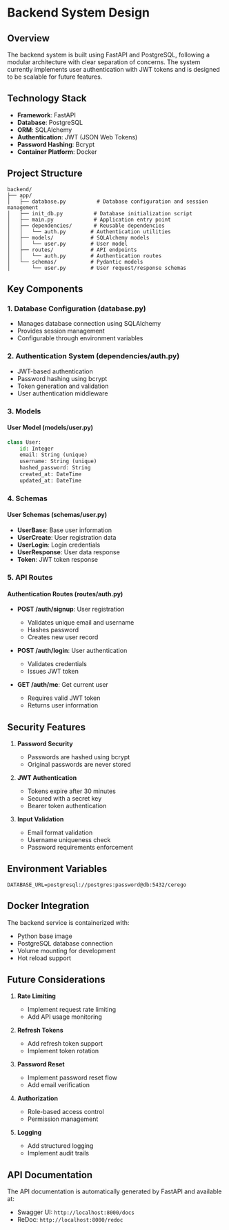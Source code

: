 # **Backend System Design**

## **Overview**
The backend system is built using FastAPI and PostgreSQL, following a modular architecture with clear separation of concerns. The system currently implements user authentication with JWT tokens and is designed to be scalable for future features.

## **Technology Stack**
- **Framework**: FastAPI
- **Database**: PostgreSQL
- **ORM**: SQLAlchemy
- **Authentication**: JWT (JSON Web Tokens)
- **Password Hashing**: Bcrypt
- **Container Platform**: Docker

## **Project Structure**
```
backend/
├── app/
│   ├── database.py          # Database configuration and session management
│   ├── init_db.py          # Database initialization script
│   ├── main.py             # Application entry point
│   ├── dependencies/       # Reusable dependencies
│   │   └── auth.py        # Authentication utilities
│   ├── models/            # SQLAlchemy models
│   │   └── user.py        # User model
│   ├── routes/            # API endpoints
│   │   └── auth.py        # Authentication routes
│   └── schemas/           # Pydantic models
│       └── user.py        # User request/response schemas
```

## **Key Components**

### **1. Database Configuration (database.py)**
- Manages database connection using SQLAlchemy
- Provides session management
- Configurable through environment variables

### **2. Authentication System (dependencies/auth.py)**
- JWT-based authentication
- Password hashing using bcrypt
- Token generation and validation
- User authentication middleware

### **3. Models**
#### User Model (models/user.py)
```python
class User:
    id: Integer
    email: String (unique)
    username: String (unique)
    hashed_password: String
    created_at: DateTime
    updated_at: DateTime
```

### **4. Schemas**
#### User Schemas (schemas/user.py)
- **UserBase**: Base user information
- **UserCreate**: User registration data
- **UserLogin**: Login credentials
- **UserResponse**: User data response
- **Token**: JWT token response

### **5. API Routes**
#### Authentication Routes (routes/auth.py)
- **POST /auth/signup**: User registration
  - Validates unique email and username
  - Hashes password
  - Creates new user record
  
- **POST /auth/login**: User authentication
  - Validates credentials
  - Issues JWT token
  
- **GET /auth/me**: Get current user
  - Requires valid JWT token
  - Returns user information

## **Security Features**
1. **Password Security**
   - Passwords are hashed using bcrypt
   - Original passwords are never stored
   
2. **JWT Authentication**
   - Tokens expire after 30 minutes
   - Secured with a secret key
   - Bearer token authentication

3. **Input Validation**
   - Email format validation
   - Username uniqueness check
   - Password requirements enforcement

## **Environment Variables**
```env
DATABASE_URL=postgresql://postgres:password@db:5432/cerego
```

## **Docker Integration**
The backend service is containerized with:
- Python base image
- PostgreSQL database connection
- Volume mounting for development
- Hot reload support

## **Future Considerations**
1. **Rate Limiting**
   - Implement request rate limiting
   - Add API usage monitoring

2. **Refresh Tokens**
   - Add refresh token support
   - Implement token rotation

3. **Password Reset**
   - Implement password reset flow
   - Add email verification

4. **Authorization**
   - Role-based access control
   - Permission management

5. **Logging**
   - Add structured logging
   - Implement audit trails

## **API Documentation**
The API documentation is automatically generated by FastAPI and available at:
- Swagger UI: `http://localhost:8000/docs`
- ReDoc: `http://localhost:8000/redoc`